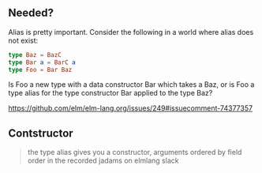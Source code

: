 ## Needed?

Alias is pretty important. Consider the following in a world where alias does not exist:

```elm
type Baz = BazC
type Bar a = BarC a
type Foo = Bar Baz
```

Is Foo a new type with a data constructor Bar which takes a Baz, or is Foo a type alias for the type constructor Bar applied to the type Baz?

https://github.com/elm/elm-lang.org/issues/249#issuecomment-74377357

## Contstructor

> the type alias gives you a constructor, arguments ordered by field order in the recorded
> jadams on elmlang slack
